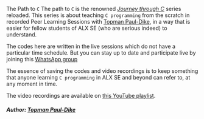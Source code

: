 The Path to `C`
The path to `C` is the renowned [*Journey through C*](https://github.com/tpauldike/journey_through_C) series reloaded.
This series is about teaching `C programming` from the scratch in recorded Peer Learning Sessions with [Topman Paul-Dike](https://github.com/tpauldike), in a way that is easier for fellow students of ALX SE (who are serious indeed) to understand.

The codes here are written in the live sessions which do not have a particular time schedule. But you can stay up to date and participate live by joining this [WhatsApp group](https://chat.whatsapp.com/FmMxUlVfbAvJf7XXUbCAwi)

The essence of saving the codes and video recordings is to keep something that anyone learning `C programming` in ALX SE and beyond can refer to, at any moment in time.

The video recordings are available on [this YouTube playlist](https://youtube.com/playlist?list=PLU10dryLOLEFp598xm9eH1nn_DRN7S5mt).
##### Author: [Topman Paul-Dike](https://github.com/tpauldike)
